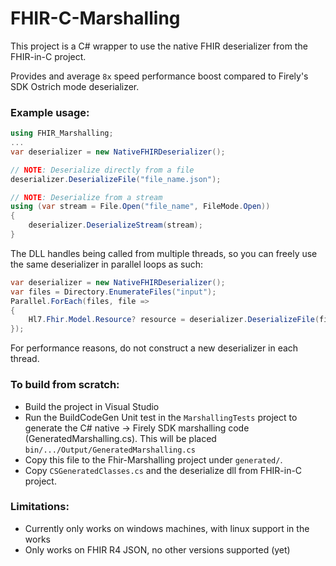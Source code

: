 # FHIR-C-Marshalling

This project is a C# wrapper to use the native FHIR deserializer from the FHIR-in-C project.

Provides and average `8x` speed performance boost compared to Firely's SDK Ostrich mode deserializer.


### Example usage:
```c#
using FHIR_Marshalling;
...
var deserializer = new NativeFHIRDeserializer();

// NOTE: Deserialize directly from a file
deserializer.DeserializeFile("file_name.json");

// NOTE: Deserialize from a stream
using (var stream = File.Open("file_name", FileMode.Open))
{
    deserializer.DeserializeStream(stream);
}
```

The DLL handles being called from multiple threads, so you can freely use the same deserializer in parallel loops as such:
```c#
var deserializer = new NativeFHIRDeserializer();
var files = Directory.EnumerateFiles("input");
Parallel.ForEach(files, file =>
{
    Hl7.Fhir.Model.Resource? resource = deserializer.DeserializeFile(file);
});
```

For performance reasons, do not construct a new deserializer in each thread.

### To build from scratch:
 - Build the project in Visual Studio
 - Run the BuildCodeGen Unit test in the `MarshallingTests` project to generate the C# native -> Firely SDK marshalling code (GeneratedMarshalling.cs). This will be placed `bin/.../Output/GeneratedMarshalling.cs`
 - Copy this file to the Fhir-Marshalling project under `generated/`.
 - Copy `CSGeneratedClasses.cs` and the deserialize dll from FHIR-in-C project.

### Limitations:
 - Currently only works on windows machines, with linux support in the works
 - Only works on FHIR R4 JSON, no other versions supported (yet)

